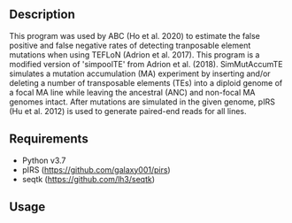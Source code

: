 ## Description
This program was used by ABC (Ho et al. 2020) to estimate the false positive and false negative rates of detecting tranposable element mutations when using TEFLoN (Adrion et al. 2017).
This program is a modified version of 'simpoolTE' from Adrion et al. (2018).
SimMutAccumTE simulates a mutation accumulation (MA) experiment by inserting and/or deleting a number of transposable elements (TEs) into a diploid genome of a focal MA line while leaving the ancestral (ANC) and non-focal MA genomes intact. After mutations are simulated in the given genome, pIRS (Hu et al. 2012) is used to generate paired-end reads for all lines.

## Requirements
- Python v3.7
- pIRS (https://github.com/galaxy001/pirs)
- seqtk (https://github.com/lh3/seqtk)

## Usage
